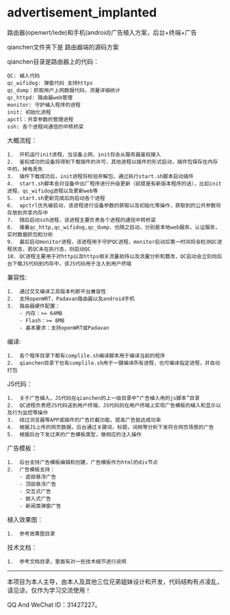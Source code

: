 # advertisement_implanted

路由器(openwrt/lede)和手机(android)广告植入方案，后台+终端+广告

qianchen文件夹下是 路由器端的源码方案

qianchen目录是路由器上的代码：

	QC: 植入代码
	qc_wifidog: 弹窗代码 支持https
	qc_dump：抓取用户上网数据代码，流量详细统计
	qc_httpd: 路由器web管理
	monitor: 守护植入程序的进程
	init: 初始化进程
	apctl：共享参数的管理进程
	ssh: 各个进程间通信的中转桥梁

大概流程：

	1.	开机运行init进程，当设备上网，init将会从服务器鉴权接入
	2.	鉴权成功的设备将得到下载插件的许可，其他进程以插件的形式启动，插件包保存在内存中的，掉电丢失
	3.	插件下载成功后，init进程将校验并解包，通过执行start.sh脚本启动插件
	4.	start.sh脚本会对设备中出厂程序进行升级更新（前提是有新版本程序的话），比如init进程，qc_wifidog进程以及更新web等
	5.	start.sh更新完成后则启动各个进程
	6.	apctrl优先被启动，该进程进行设备参数的获取以及初始化等操作，获取到的公共参数将存放到共享内存中
	7.	随后启动ssh进程，该进程主要负责各个进程的通信中转桥梁
	8.	接着qc_http,qc_wifidog,qc_dump，也随之启动，分别是本地web服务，认证服务，实时数据抓包和分析
	9.	最后启动monitor进程，该进程用于守护QC进程，monitor启动后第一时间将会检测QC进程状态，若QC未在执行态，则启动QC
	10.	QC进程主要用于对http以及https相关流量劫持以及流量分析和篡改，QC启动会立刻向后台下载JS代码到内存中，该JS代码用于注入到用户终端

兼容性:
	
	1.	通过交叉编译工具版本判断平台兼容性
	2.	支持openWRT，Padavan路由器以及android手机
	3.	路由器硬件配置：
		- 内存：>= 64MB
		- Flash：>= 8MB
		- 基本要求：支持openWRT或Padavan

编译:
	
	1.	各个程序目录下都有complile.sh编译脚本用于编译当前的程序
	2.	qianchen目录下也有complile.sh用于一键编译所有进程，也可编译指定进程，并自动打包

JS代码：

	1.	关于广告植入，JS代码在qianchen的上一级目录中“广告植入用的js脚本”目录
	2.	QC进程负责把JS代码送到用户终端，JS代码则在用户终端上实现广告模板的植入和显示以及行为监控等操作
	3.	绕过浏览器等APP或插件的广告拦截功能，提高广告抵达成功率
	4.	根据JS上传的网页数据，后台通过关键词，标题，词频等分析下发符合网页场景的广告
	5.	根据后台下发过来的广告模板类型，做相应的注入操作

广告模板：

	1.	后台支持广告模板编辑和创建，广告模板作为html的div节点
	2.	广告模板支持：
		- 底部悬浮广告
		- 顶部悬浮广告
		- 交互式广告
		- 嵌入式广告
		- 新闻类弹窗广告

植入效果图：

	1.	参考效果图目录

技术文档：

	1.	参考文档目录，里面有对一些技术细节进行说明

------------------------------------------------

本项目为本人主导，由本人及其他三位兄弟姐妹设计和开发，代码结构有点凌乱，请见谅，仅作为学习交流使用！

QQ And WeChat ID：31427227。
